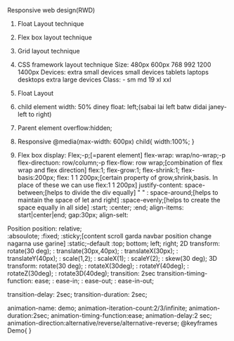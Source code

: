 Responsive web design(RWD)
1. Float Layout technique
2. Flex box layout technique
3. Grid layout technique
4. CSS framework layout technique
Size: 480px                         600px           768         992         1200         1400px
Devices: extra small devices       small devices  tablets      laptops     desktops  extra large devices
Class:      -                       sm               md          19          xl          xxl


1. Float Layout 

1. child element
   width: 50% diney
   float: left;(sabai lai left batw didai janey-left to right)
2. Parent element
   overflow:hidden;
3. Responsive
@media(max-width: 600px)
child{
    width:100%;
}

2. Flex box
   display: Flex;-p;[=parent element]
   flex-wrap: wrap/no-wrap;-p
   flex-directuon: row/column;-p
   flex-flow: row wrap;[combination of flex wrap and flex direction]
   flex:1;
   flex-grow:1;
   flex-shrink:1;
   flex-basis:200px;
   flex: 1 1 200px;[certain property of grow,shrink,basis. In place of these we can use flex:1 1 200px]
justify-content: space-between;[helps to divide the div equally]
   "       "   : space-around;[helps to maintain the space of let and right]
               :space-evenly;[helps to create the space equally in all side]
                :start;
                :center;
                :end;
align-items: start|center|end;
gap:30px;
align-selt:

Position
position: relative;    
         :absoulote;
         :fixed;
         :sticky;[content scroll garda navbar position change nagarna use garine]
         :static;-default
         :top; bottom; left; right;
2D transform: rotate(30 deg);
            : translate(30px,40px);
            : translateX(30px);
            : translateY(40px);
            : scale(1,2);
            <!-- used to zoom in x-axis  -->
            : scaleX(1); 
            : scaleY(2);
            : skew(30 deg);
3D transform: rotate(30 deg);
            : rotateX(30deg);
            : rotateY(40deg);
            : rotateZ(30deg);
            : rotate3D(40deg);
transition: 2sec
transition-timing-function: ease;
                         : ease-in;
                         : ease-out;
                         : ease-in-out; 

transition-delay: 2sec;
transition-duration: 2sec;

animation-name: demo;
animation-iteration-count:2/3/infinite;
animation-duration:2sec;
animation-timing-function:ease;
animation-delay:2 sec;
animation-direction:alternative/reverse/alternative-reverse;
@keyframes Demo{ }